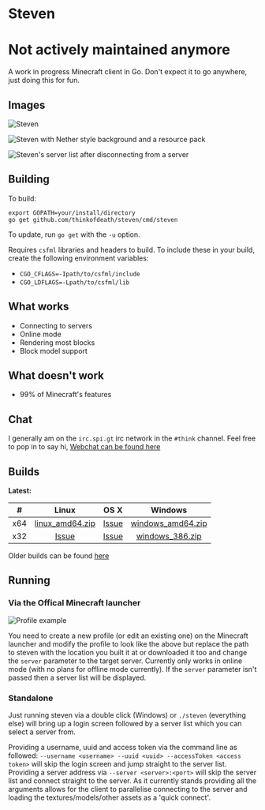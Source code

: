 # Steven

# Not actively maintained anymore 

A work in progress Minecraft client in Go.
Don't expect it to go anywhere, just doing this for fun.

## Images

![Steven](http://i.imgur.com/VVnmbkV.png)

![Steven with Nether style background and a resource pack](https://i.imgur.com/QjBb1UT.png)

![Steven's server list after disconnecting from a server](https://i.imgur.com/JRFXt0e.png)

## Building

To build:

```
export GOPATH=your/install/directory
go get github.com/thinkofdeath/steven/cmd/steven
```

To update, run `go get` with the `-u` option.

Requires `csfml` libraries and headers to build. To include these in your build, 
create the following environment variables:

* `CGO_CFLAGS=-Ipath/to/csfml/include`
* `CGO_LDFLAGS=-Lpath/to/csfml/lib`

## What works

* Connecting to servers
* Online mode
* Rendering most blocks
* Block model support

## What doesn't work

* 99% of Minecraft's features

## Chat

I generally am on the `irc.spi.gt` irc network in the `#think` channel. 
Feel free to pop in to say hi, [Webchat can be found here](https://irc.spi.gt/iris/?channels=think)

## Builds

**Latest:**

|  #  |      Linux      | OS X |      Windows      |
|:---:|:---------------:|:----:|:-----------------:|
| x64 | [linux_amd64.zip](http://ci.thinkofdeath.uk/guestAuth/repository/download/Steven_Client/.lastSuccessful/linux_amd64.zip) |   [Issue](https://github.com/thinkofdeath/steven/issues/27)  | [windows_amd64.zip](http://ci.thinkofdeath.uk/guestAuth/repository/download/Steven_Client/.lastSuccessful/windows_amd64.zip) |
| x32 |   [Issue](https://github.com/thinkofdeath/steven/issues/28)       |   [Issue](https://github.com/thinkofdeath/steven/issues/27)  |  [windows_386.zip](http://ci.thinkofdeath.uk/guestAuth/repository/download/Steven_Client/.lastSuccessful/windows_386.zip)  |

Older builds can be found [here](http://ci.thinkofdeath.co.uk/viewType.html?buildTypeId=Steven_Client&guest=1)

## Running

### Via the Offical Minecraft launcher

![Profile example](http://i.imgur.com/NBMGhPL.png)

You need to create a new profile (or edit an existing one) on the Minecraft 
launcher and modify the profile to look like the above but replace the path
to steven with the location you built it at or downloaded it too and change the 
`server` parameter to the target server. Currently only works in online mode
(with no plans for offline mode currently). If the `server` parameter isn't
passed then a server list will be displayed.

### Standalone

Just running steven via a double click (Windows) or `./steven` (everything else)
will bring up a login screen followed by a server list which you can select a server
from.

Providing a username, uuid and access token via the command line as followed:
  `--username <username> --uuid <uuid> --accessToken <access token>`
will skip the login screen and jump straight to the server list. Providing a
server address via `--server <server>:<port>` will skip the server list and 
connect straight to the server. As it currently stands providing all the arguments
allows for the client to parallelise connecting to the server and loading the 
textures/models/other assets as a 'quick connect'.

